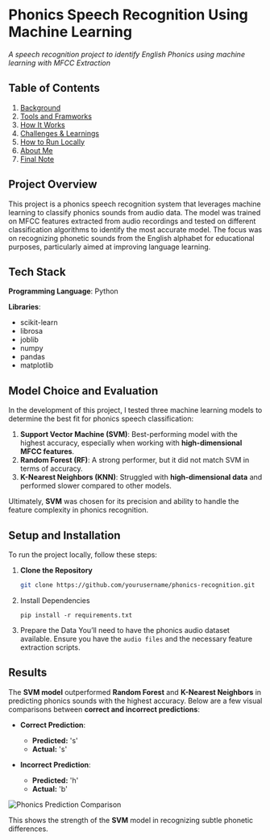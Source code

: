 # Phonics Speech Recognition Using Machine Learning
*A speech recognition project to identify English Phonics using machine learning with MFCC Extraction*


## Table of Contents
1. [Background](#background)
2. [Tools and Framworks](#tools-and-frameworks)
3. [How It Works](#how-it-works)
6. [Challenges & Learnings](#challenges--learnings)
7. [How to Run Locally](#how-to-run-locally)
8. [About Me](#about-me)
9. [Final Note](#final-note)

## Project Overview

This project is a phonics speech recognition system that leverages machine learning to classify phonics sounds from audio data. The model was trained on MFCC features extracted from audio recordings and tested on different classification algorithms to identify the most accurate model. The focus was on recognizing phonetic sounds from the English alphabet for educational purposes, particularly aimed at improving language learning.


## Tech Stack

**Programming Language**: Python

**Libraries**:
- scikit-learn 
- librosa 
- joblib 
- numpy 
- pandas 
- matplotlib 

## Model Choice and Evaluation

In the development of this project, I tested three machine learning models to determine the best fit for phonics speech classification:

1. **Support Vector Machine (SVM)**: Best-performing model with the highest accuracy, especially when working with **high-dimensional MFCC features**.
2. **Random Forest (RF)**: A strong performer, but it did not match SVM in terms of accuracy.
3. **K-Nearest Neighbors (KNN)**: Struggled with **high-dimensional data** and performed slower compared to other models.

Ultimately, **SVM** was chosen for its precision and ability to handle the feature complexity in phonics recognition.


## Setup and Installation

To run the project locally, follow these steps:

1. **Clone the Repository**  
   ```bash
   git clone https://github.com/yourusername/phonics-recognition.git
   ```

2. Install Dependencies
   ```
   pip install -r requirements.txt
   ```

3. Prepare the Data
You’ll need to have the phonics audio dataset available. Ensure you have the ``audio files`` and the necessary feature extraction scripts.

## Results

The **SVM model** outperformed **Random Forest** and **K-Nearest Neighbors** in predicting phonics sounds with the highest accuracy. Below are a few visual comparisons between **correct and incorrect predictions**:

- **Correct Prediction**:  
  - **Predicted:** 's'  
  - **Actual:** 's'
  
- **Incorrect Prediction**:  
  - **Predicted:** 'h'  
  - **Actual:** 'b'

![Phonics Prediction Comparison](images/phonics_comparison.png)

This shows the strength of the **SVM** model in recognizing subtle phonetic differences.




